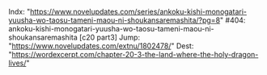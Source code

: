 Indx: "https://www.novelupdates.com/series/ankoku-kishi-monogatari-yuusha-wo-taosu-tameni-maou-ni-shoukansaremashita/?pg=8"
#404: ankoku-kishi-monogatari-yuusha-wo-taosu-tameni-maou-ni-shoukansaremashita [c20 part3]
Jump: "https://www.novelupdates.com/extnu/1802478/"
Dest: "https://wordexcerpt.com/chapter-20-3-the-land-where-the-holy-dragon-lives/"